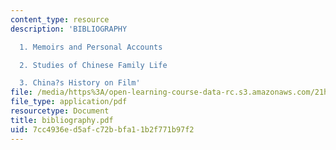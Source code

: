 ```yaml
---
content_type: resource
description: 'BIBLIOGRAPHY

  1. Memoirs and Personal Accounts

  2. Studies of Chinese Family Life

  3. China?s History on Film'
file: /media/https%3A/open-learning-course-data-rc.s3.amazonaws.com/21h-560-smashing-the-iron-rice-bowl-chinese-east-asia-fall-2004/7cc4936ed5afc72bbfa11b2f771b97f2_bibliography.pdf
file_type: application/pdf
resourcetype: Document
title: bibliography.pdf
uid: 7cc4936e-d5af-c72b-bfa1-1b2f771b97f2
---
```

